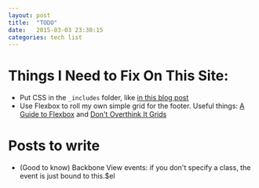 ```yaml
---
layout: post
title:  "TODO"
date:   2015-03-03 23:30:15
categories: tech list
---
```


# Things I Need to Fix On This Site:
* Put CSS in the `_includes` folder, like [in this blog post](http://markdotto.com/2014/02/28/including-css-in-jekyll/)
* Use Flexbox to roll my own simple grid for the footer. Useful things: [A Guide to Flexbox](https://css-tricks.com/snippets/css/a-guide-to-flexbox/) and [Don't Overthink It Grids](https://css-tricks.com/dont-overthink-it-grids/)

# Posts to write
* (Good to know) Backbone View events: if you don't specify a class, the event is just bound to this.$el